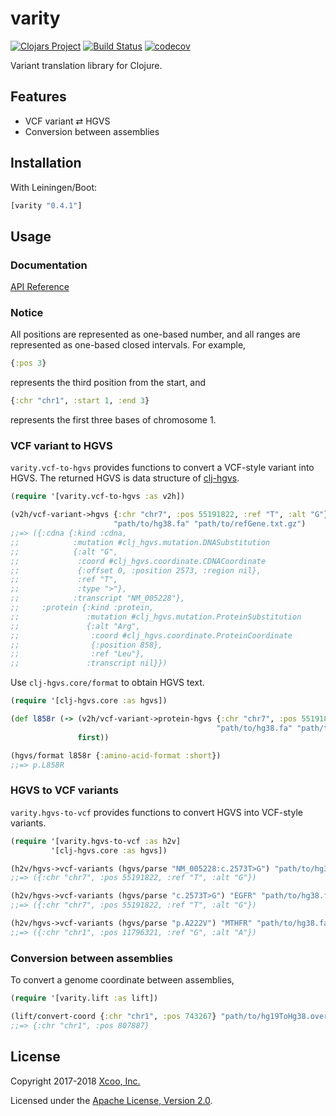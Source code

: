 # varity

[![Clojars Project](https://img.shields.io/clojars/v/varity.svg)](https://clojars.org/varity)
[![Build Status](https://travis-ci.org/chrovis/varity.svg?branch=master)](https://travis-ci.org/chrovis/varity)
[![codecov](https://codecov.io/gh/chrovis/varity/branch/master/graph/badge.svg)](https://codecov.io/gh/chrovis/varity)

Variant translation library for Clojure.

## Features

* VCF variant ⇄ HGVS
* Conversion between assemblies

## Installation

With Leiningen/Boot:

```clojure
[varity "0.4.1"]
```

## Usage

### Documentation

[API Reference](https://chrovis.github.io/varity/)

### Notice

All positions are represented as one-based number, and all ranges are
represented as one-based closed intervals. For example,

```clojure
{:pos 3}
```

represents the third position from the start, and

```clojure
{:chr "chr1", :start 1, :end 3}
```

represents the first three bases of chromosome 1.

### VCF variant to HGVS

`varity.vcf-to-hgvs` provides functions to convert a VCF-style variant into HGVS.
The returned HGVS is data structure of [clj-hgvs](https://github.com/chrovis/clj-hgvs).

```clojure
(require '[varity.vcf-to-hgvs :as v2h])

(v2h/vcf-variant->hgvs {:chr "chr7", :pos 55191822, :ref "T", :alt "G"}
                       "path/to/hg38.fa" "path/to/refGene.txt.gz")
;;=> ({:cdna {:kind :cdna,
;;            :mutation #clj_hgvs.mutation.DNASubstitution
;;            {:alt "G",
;;             :coord #clj_hgvs.coordinate.CDNACoordinate
;;             {:offset 0, :position 2573, :region nil},
;;             :ref "T",
;;             :type ">"},
;;            :transcript "NM_005228"},
;;     :protein {:kind :protein,
;;               :mutation #clj_hgvs.mutation.ProteinSubstitution
;;               {:alt "Arg",
;;                :coord #clj_hgvs.coordinate.ProteinCoordinate
;;                {:position 858},
;;                :ref "Leu"},
;;               :transcript nil}})
```

Use `clj-hgvs.core/format` to obtain HGVS text.

```clojure
(require '[clj-hgvs.core :as hgvs])

(def l858r (-> (v2h/vcf-variant->protein-hgvs {:chr "chr7", :pos 55191822, :ref "T", :alt "G"}
                                              "path/to/hg38.fa" "path/to/refGene.txt.gz")
               first))

(hgvs/format l858r {:amino-acid-format :short})
;;=> p.L858R
```

### HGVS to VCF variants

`varity.hgvs-to-vcf` provides functions to convert HGVS into VCF-style variants.

```clojure
(require '[varity.hgvs-to-vcf :as h2v]
         '[clj-hgvs.core :as hgvs])

(h2v/hgvs->vcf-variants (hgvs/parse "NM_005228:c.2573T>G") "path/to/hg38.fa" "path/to/refGene.txt.gz")
;;=> ({:chr "chr7", :pos 55191822, :ref "T", :alt "G"})

(h2v/hgvs->vcf-variants (hgvs/parse "c.2573T>G") "EGFR" "path/to/hg38.fa" "path/to/refGene.txt.gz")
;;=> ({:chr "chr7", :pos 55191822, :ref "T", :alt "G"})

(h2v/hgvs->vcf-variants (hgvs/parse "p.A222V") "MTHFR" "path/to/hg38.fa" "path/to/refGene.txt.gz")
;;=> ({:chr "chr1", :pos 11796321, :ref "G", :alt "A"})
```

### Conversion between assemblies

To convert a genome coordinate between assemblies,

```clojure
(require '[varity.lift :as lift])

(lift/convert-coord {:chr "chr1", :pos 743267} "path/to/hg19ToHg38.over.chain.gz")
;;=> {:chr "chr1", :pos 807887}
```

## License

Copyright 2017-2018 [Xcoo, Inc.](https://xcoo.jp/)

Licensed under the [Apache License, Version 2.0](LICENSE).
